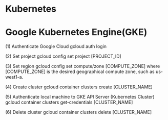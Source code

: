 # Kubernetes
# Google Kubernetes Engine(GKE)

(1) Authenticate Google Cloud
gcloud auth login

(2) Set project
gcloud config set project [PROJECT_ID]

(3) Set region
gcloud config set compute/zone [COMPUTE_ZONE]
where [COMPUTE_ZONE] is the desired geographical compute zone, such as us-west1-a.

(4) Create cluster
gcloud container clusters create [CLUSTER_NAME]

(5) Authenticate local machine to GKE API Server (Kubernetes Cluster)
gcloud container clusters get-credentials [CLUSTER_NAME]

(6) Delete cluster
gcloud container clusters delete [CLUSTER_NAME]
